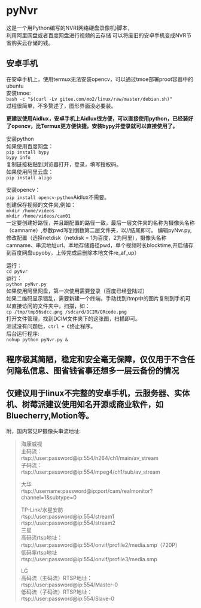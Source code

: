 # pyNvr
这是一个用Python编写的NVR(网络硬盘录像机)脚本，  
利用阿里网盘或者百度网盘进行视频的云存储
可以将废旧的安卓手机变成NVR节省购买云存储的钱。  

## 安卓手机
在安卓手机上，使用termux无法安装opencv，可以通过tmoe部署proot容器中的ubuntu  
安装tmoe:  
`bash -c "$(curl -Lv gitee.com/mo2/linux/raw/master/debian.sh)"`  
过程很简单，不多赘述了，图形界面没必要装。  
  
  
**更建议使用Aidlux，安卓手机上Aidlux很方便，可以直接使用python，已经装好了opencv，比Termux更方便快捷。安装bypy并登录就可以直接使用了。**  

安装python  
如果使用百度网盘：  
`pip install bypy`  
`bypy info`  
复制链接粘贴到浏览器打开，登录，填写授权码。  
如果使用阿里云盘：  
`pip install aligo`

安装opencv：  
`pip install opencv-python`Aidlux不需要。  
创建保存视频的文件夹,例如：  
`mkdir /home/videos`  
`mkdir /home/videos/cam01`  
一定要创建好路径，并且跟配置的路径一致，最后一层文件夹的名称为摄像头名称（camname）,参数pwd写到倒数第二层文件夹，以//结尾即可。
编辑pyNvr.py,修改配置（选择netdisk（netdisk = 1为百度，2为阿里），摄像头名称camname、串流地址url、本地存储路径pwd，单个视频时长blocktime,开启储存到百度网盘upyoby，上传完成后删除本地文件re_af_up）

运行：  
`cd pyNvr`  
运行：  
`python pyNvr.py`  
如果使用阿里网盘，第一次使用需要登录（百度已经登陆过）  
如果二维码显示错乱，需要新建一个终端，手动找到/tmp中的图片复制到手机可以直接访问的文件夹中，扫描，如：  
`cp /tmp/tmp56sdcc.png /sdcard/DCIM/QRcode.png`  
打开文件管理，找到DCIM文件夹下的这张图，扫描即可。  
 测试没有问题后，`ctrl + C`终止程序。  
后台运行程序:  
`nohup python pyNvr.py &`  

## 程序极其简陋，稳定和安全毫无保障，仅仅用于不含任何隐私信息、图省钱省事还想多一层云备份的情况
## 仅建议用于linux不完整的安卓手机，云服务器、实体机、树莓派建议使用知名开源或商业软件，如Bluecherry,Motion等。

附，国内常见IP摄像头串流地址:  
>海康威视  
>    主码流：  
>    rtsp://user:password@ip:554/h264/ch1/main/av_stream  
>    子码流：  
>    rtsp://user:password@ip:554/mpeg4/ch1/sub/av_stream  
>
>大华  
>    rtsp://username:password@ip:port/cam/realmonitor?channel=1&subtype=0  
>
>TP-Link/水星安防  
>    rtsp://user:password@ip:554/stream1  
>    rtsp://user:password@ip:554/stream2  
>三星  
>    高码流rtsp地址：  
>    rtsp://user:password@ip:554/onvif/profile2/media.smp（720P）  
>    低码率rtsp地址  
>    rtsp://user:password@ip:554/onvif/profile3/media.smp  
>
>LG  
>    高码流（主码流）RTSP地址：  
>    rtsp://user:password@ip:554/Master-0  
>    低码流（子码流）RTSP地址：  
>    rtsp://user:password@ip:554/Slave-0  



